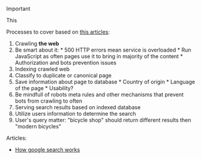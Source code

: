 > [!IMPORTANT]
> This 

Processes to cover based on [this articles][1]:
1. Crawling **the web**
  1. Be smart about it:
    * 500 HTTP errors mean service is overloaded
    * Run JavaScript as often pages use it to bring in majority of the content
    * Authorization and bots prevention issues
2. Indexing crawled web
  1. Classify to duplicate or canonical page
  2. Save information about page to database
    * Country of origin
    * Language of the page
    * Usability?
  3. Be mindfull of robots meta rules and other mechanisms that prevent bots from crawling to often
3. Serving search results based on indexed database
  1. Utilize users information to determine the search
  2. User's query matter: "bicycle shop" should return different results then "modern bicycles"

Articles:
* [How google search works][1]

[1]: <https://developers.google.com/search/docs/fundamentals/how-search-works> "How google search works article by google"